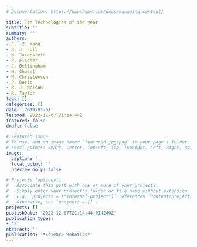 ```yaml
---
# Documentation: https://wowchemy.com/docs/managing-content/

title: Ten Technologies of the year
subtitle: ''
summary: ''
authors:
- G. -Z. Yang
- R. J. Full
- N. Jacobstein
- P. Fischer
- J. Bellingham
- H. Choset
- H. Christensen
- P. Dario
- B. J. Nelson
- R. Taylor
tags: []
categories: []
date: '2019-01-01'
lastmod: 2022-12-07T21:14:44Z
featured: false
draft: false

# Featured image
# To use, add an image named `featured.jpg/png` to your page's folder.
# Focal points: Smart, Center, TopLeft, Top, TopRight, Left, Right, BottomLeft, Bottom, BottomRight.
image:
  caption: ''
  focal_point: ''
  preview_only: false

# Projects (optional).
#   Associate this post with one or more of your projects.
#   Simply enter your project's folder or file name without extension.
#   E.g. `projects = ["internal-project"]` references `content/project/deep-learning/index.md`.
#   Otherwise, set `projects = []`.
projects: []
publishDate: '2022-12-07T21:14:44.014240Z'
publication_types:
- '2'
abstract: ''
publication: '*Science Robotics*'
---
```

